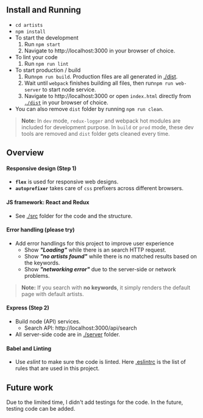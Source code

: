 ## Install and Running
* `cd artists`
* `npm install`
* To start the development
  1. Run `npm start`
  2. Navigate to http://localhost:3000 in your browser of choice.
* To lint your code
  1. Run `npm run lint`
* To start production / build
  1. Run`npm run build`. Production files are all generated in [./dist](./dist).
  2. Wait until `webpack` finishes building all files, then run`npm run web-server` to start node service.
  3. Navigate to http://localhost:3000 or open `index.html` directly from [`./dist`](./dist) in your browser of choice.
* You can also remove `dist` folder by running `npm run clean`.

> **Note:** In `dev` mode, `redux-logger` and webpack hot modules are included for development purpose. In `build` or `prod` mode, these dev tools are removed and `dist` folder gets cleaned every time.


## Overview
#### Responsive design (Step 1)
* **`flex`** is used for responsive web designs.
* **`autoprefixer`** takes care of `css` prefixers across different browsers.

#### JS framework: React and Redux
* See [./src](./src) folder for the code and the structure.

#### Error handling (please try)
* Add error handlings for this project to improve user experience
  * Show **_"Loading"_** while there is an search HTTP request.
  * Show **_"no artists found"_** while there is no matched results based on the keywords.
  * Show **_"networking error"_** due to the server-side or network problems.

> **Note:**  If you search with **no keywords**, it simply renders the default page with default artists.

#### Express (Step 2)
* Build node (API) services.
  * Search API: http://localhost:3000/api/search
* All server-side code are in [./server](./server) folder.

#### Babel and Linting
* Use *eslint* to make sure the code is linted. Here [.eslintrc](./eslintrc) is the list of rules that are used in this project.

## Future work
Due to the limited time, I didn't add testings for the code. In the future, testing code can be added.
